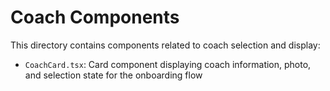 # Coach Components

This directory contains components related to coach selection and display:

- `CoachCard.tsx`: Card component displaying coach information, photo, and selection state for the onboarding flow 